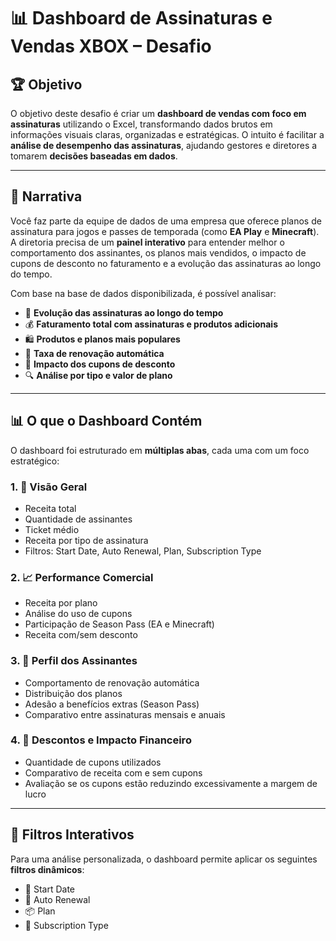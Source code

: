 # 📊 Dashboard de Assinaturas e Vendas XBOX – Desafio

## 🏆 Objetivo  
O objetivo deste desafio é criar um **dashboard de vendas com foco em assinaturas** utilizando o Excel, transformando dados brutos em informações visuais claras, organizadas e estratégicas. O intuito é facilitar a **análise de desempenho das assinaturas**, ajudando gestores e diretores a tomarem **decisões baseadas em dados**.

---

## 📖 Narrativa  
Você faz parte da equipe de dados de uma empresa que oferece planos de assinatura para jogos e passes de temporada (como **EA Play** e **Minecraft**). A diretoria precisa de um **painel interativo** para entender melhor o comportamento dos assinantes, os planos mais vendidos, o impacto de cupons de desconto no faturamento e a evolução das assinaturas ao longo do tempo.

Com base na base de dados disponibilizada, é possível analisar:

- 📅 **Evolução das assinaturas ao longo do tempo**
- 💰 **Faturamento total com assinaturas e produtos adicionais**
- 🛍️ **Produtos e planos mais populares**
- 🔁 **Taxa de renovação automática**
- 🧾 **Impacto dos cupons de desconto**
- 🔍 **Análise por tipo e valor de plano**

---

## 📊 O que o Dashboard Contém

O dashboard foi estruturado em **múltiplas abas**, cada uma com um foco estratégico:

### 1. **📌 Visão Geral**
- Receita total
- Quantidade de assinantes
- Ticket médio
- Receita por tipo de assinatura
- Filtros: Start Date, Auto Renewal, Plan, Subscription Type

### 2. **📈 Performance Comercial**
- Receita por plano
- Análise do uso de cupons
- Participação de Season Pass (EA e Minecraft)
- Receita com/sem desconto

### 3. **👤 Perfil dos Assinantes**
- Comportamento de renovação automática
- Distribuição dos planos
- Adesão a benefícios extras (Season Pass)
- Comparativo entre assinaturas mensais e anuais

### 4. **💸 Descontos e Impacto Financeiro**
- Quantidade de cupons utilizados
- Comparativo de receita com e sem cupons
- Avaliação se os cupons estão reduzindo excessivamente a margem de lucro

---

## 🔎 Filtros Interativos

Para uma análise personalizada, o dashboard permite aplicar os seguintes **filtros dinâmicos**:

- 📅 Start Date  
- 🔁 Auto Renewal  
- 📦 Plan  
- 📂 Subscription Type  
